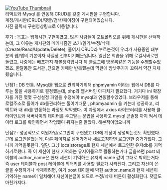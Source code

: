 <br>[![YouTube Thumbnail](https://img.youtube.com/vi/33kBN3k13bY/0.jpg)](https://www.youtube.com/embed/33kBN3k13bY)
<br>리액트와 Mysql 를 연동해 CRUD를 갖춘 게시판을 구현합니다.
<br>계정/게시판(CRUD)/댓글/검색/페이징이 구현되어있습니다.
<br>사진 클릭시 구현영상링크로 이동합니다.
<br>

후기 :
목표는 웹게시판 구현이였고, 많은 사람들이 포트폴리오를
위해 게시판을 선택하는데, 그 이유는 게시판의 메커니즘인 쓰기/읽기/수정/삭제 (Create/Read/Update/Delete),
줄여서 CRUD라 부르는것이 우리가 사용중인
대부분의 웹/앱의 기본이자 사실상 전부이기때문입니다.
일단은 학습을 위해 로컬서버로만 돌렸고, 나중에는 배포까지
해볼생각입니다 제 블로그에 방문록같은 기능을
수행할수있겠죠. 한달동안 도서관 ,닫으면 카페만
반복했는데 막판에 밤낮주기가 꼬여서 약간 지체됬습니다.

난점1 : DB 연동. Mysql을 웹으로 관리하기위해
phpmyamin 이라는 웹에서 DB를 다루는 툴을 사용하기로
결정했는데, php와 웹서버인 아파치가 필요했다. 거기다 ini 확장자를 가진 몇몇 구성설정 파일을 수정해야 mysql과 연동할수있었다. 브라우저를 통해 로컬주소로 들어가 db를관리하는 툴이기때문 , phpmyadmin 을 키는데 성공하고, 리액트와
내 db를 연동하는 과정도 막막했다. 이 과정에서 axios 라이브러리를 사용해 클라이언트와 서버사이의 데이터를 주고받는 문법을 사용하고 mysql 콘솔창 까지 켜서 데이터 로그를 확인하면서 작업했다 뒤지는줄 알았다. 해본적이없으니까

난점2 : 성공적으로 회원가입/로그인이 구현됐고 DB에 계정이 생성되는것도 확인했다. 근데 로그인을했는데, 다른 페이지로 넘어가거나 새로고침하면 로그인한 증거가없다.
그니까 기억을못한다. 일단. 그냥 localstorage로
현재 세션에서 로그인한 유저db를 기억하기로했다.
즉 이 세션이 현재 기억하는 유저이름으로 활동하는거다
글을쓰면 post 테이블의 author_name은
현재 세션이 기억하는 유저의 name 값이 그대로 박히는거다
즉 user 테이블과 post 테이블에 외래키를 사용할
필요가 사라진다. 그리고 자신이 쓴 글을 수정하거나 삭제하려면, 여기 post 테이블에 박힌 author_name과 현재 세션이 기억하는 name이 일치해야 자신이쓴글이 되므로
수정/삭제 버튼이 활성화된다. 댓글도 마찬가지다.
